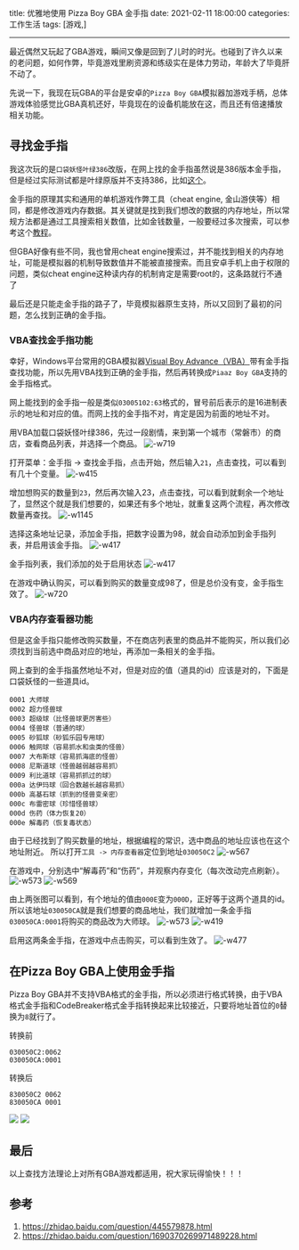 title: 优雅地使用 Pizza Boy GBA 金手指
date: 2021-02-11 18:00:00
categories: 工作生活
tags: [游戏,]

---

最近偶然又玩起了GBA游戏，瞬间又像是回到了儿时的时光。也碰到了许久以来的老问题，如何作弊，毕竟游戏里刷资源和练级实在是体力劳动，年龄大了毕竟肝不动了。

先说一下，我现在玩GBA的平台是安卓的`Pizza Boy GBA`模拟器加游戏手柄，总体游戏体验感觉比GBA真机还好，毕竟现在的设备机能放在这，而且还有倍速播放相关功能。
<!--more-->
## 寻找金手指
我这次玩的是`口袋妖怪叶绿386`改版，在网上找的金手指虽然说是386版本金手指，但是经过实际测试都是叶绿原版并不支持386，比如[这个](https://zhidao.baidu.com/question/445579878.html)。

金手指的原理其实和通用的单机游戏作弊工具（cheat engine, 金山游侠等）相同，都是修改游戏内存数据。其关键就是找到我们想改的数据的内存地址，所以常规方法都是通过工具搜索相关数值，比如金钱数量，一般要经过多次搜索，可以参考这个[教程](https://jingyan.baidu.com/article/67508eb45a30699cca1ce43d.html)。

但GBA好像有些不同，我也曾用cheat engine搜索过，并不能找到相关的内存地址，可能是模拟器的机制导致数值并不能被直接搜索。而且安卓手机上由于权限的问题，类似cheat engine这种读内存的机制肯定是需要root的，这条路就行不通了

最后还是只能走金手指的路子了，毕竟模拟器原生支持，所以又回到了最初的问题，怎么找到正确的金手指。

### VBA查找金手指功能
幸好，Windows平台常用的GBA模拟器[Visual Boy Advance（VBA）](https://dl.3dmgame.com/patch/43400.html)带有金手指查找功能，所以先用VBA找到正确的金手指，然后再转换成`Piaaz Boy GBA`支持的金手指格式。

网上能找到的金手指一般是类似`03005102:63`格式的，冒号前后表示的是16进制表示的地址和对应的值。而网上找的金手指不对，肯定是因为前面的地址不对。

用VBA加载口袋妖怪叶绿386，先过一段剧情，来到第一个城市（常磐市）的商店，查看商品列表，并选择一个商品。
![-w719](media/16130438912515.jpg)

打开菜单：金手指 -> 查找金手指，点击开始，然后输入`21`，点击查找，可以看到有几十个变量。
![-w415](media/16130439513943.jpg)

增加想购买的数量到`23`，然后再次输入23，点击查找，可以看到就剩余一个地址了，显然这个就是我们想要的，如果还有多个地址，就重复这两个流程，再次修改数量再查找。
![-w1145](media/16130440969581.jpg)

选择这条地址记录，添加金手指，把数字设置为98，就会自动添加到金手指列表，并启用该金手指。
![-w417](media/16130443147566.jpg)

金手指列表，我们添加的处于启用状态
![-w417](media/16130443911952.jpg)

在游戏中确认购买，可以看到购买的数量变成98了，但是总价没有变，金手指生效了。
![-w720](media/16130443619423.jpg)


### VBA内存查看器功能
但是这金手指只能修改购买数量，不在商店列表里的商品并不能购买，所以我们必须找到当前选中商品对应的地址，再添加一条相关的金手指。

网上查到的金手指虽然地址不对，但是对应的值（道具的id）应该是对的，下面是口袋妖怪的一些道具id。
```
0001 大师球
0002 超力怪兽球
0003 超级球（比怪兽球更厉害些）
0004 怪兽球（普通的球）
0005 砂狐球（砂狐乐园专用球）
0006 触网球（容易抓水和虫类的怪兽）
0007 大布斯球（容易抓海底的怪兽）
0008 尼斯道球（怪兽越弱越容易抓）
0009 利比道球（容易抓抓过的球）
000a 达伊玛球（回合数越长越容易抓）
000b 高基石球（抓到的怪兽变亲密）
000c 布雷密球（珍惜怪兽球）
000d 伤药（体力恢复20）
000e 解毒药（恢复毒状态）
```

由于已经找到了购买数量的地址，根据编程的常识，选中商品的地址应该也在这个地址附近。
所以打开`工具 -> 内存查看器`定位到地址`030050C2`
![-w567](media/16130463098787.jpg)

在游戏中，分别选中“解毒药”和“伤药”，并观察内存变化（每次改动完点刷新）。
![-w573](media/16130465441636.jpg)
![-w569](media/16130465892741.jpg)

由上两张图可以看到，有个地址的值由`000E`变为`000D`，正好等于这两个道具的id。
所以该地址`030050CA`就是我们想要的商品地址，我们就增加一条金手指`030050CA:0001`将购买的商品改为大师球。
![-w573](media/16130466584391.jpg)
![-w419](media/16130467943629.jpg)

启用这两条金手指，在游戏中点击购买，可以看到生效了。
![-w477](media/16130468908224.jpg)


## 在Pizza Boy GBA上使用金手指
Pizza Boy GBA并不支持VBA格式的金手指，所以必须进行格式转换，由于VBA格式金手指和CodeBreaker格式金手指转换起来比较接近，只要将地址首位的`0`替换为`8`就行了。

转换前
```
030050C2:0062
030050CA:0001
```

转换后
```
830050C2 0062
830050CA 0001
```

![](media/16130489630989.jpg)
![](media/16130489739025.jpg)

## 最后
以上查找方法理论上对所有GBA游戏都适用，祝大家玩得愉快！！！

## 参考
1. https://zhidao.baidu.com/question/445579878.html
2. https://zhidao.baidu.com/question/1690370269971489228.html
